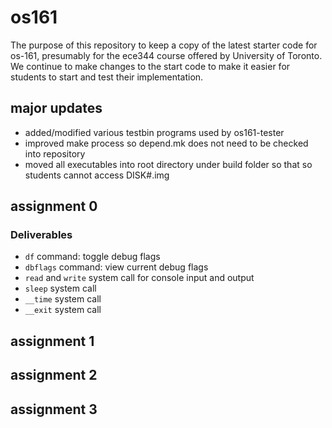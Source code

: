 os161
=====

The purpose of this repository to keep a copy of the latest starter code for 
os-161, presumably for the ece344 course offered by University of Toronto. We 
continue to make changes to the start code to make it easier for students to
start and test their implementation.

major updates
-------------

* added/modified various testbin programs used by os161-tester
* improved make process so depend.mk does not need to be checked into repository
* moved all executables into root directory under build folder so that so students cannot access DISK#.img 

assignment 0
------------

### Deliverables

* `df` command: toggle debug flags
* `dbflags` command:  view current debug flags
* `read` and `write` system call for console input and output
* `sleep` system call
* `__time` system call
* `__exit` system call


assignment 1
------------

assignment 2
------------

assignment 3
------------

